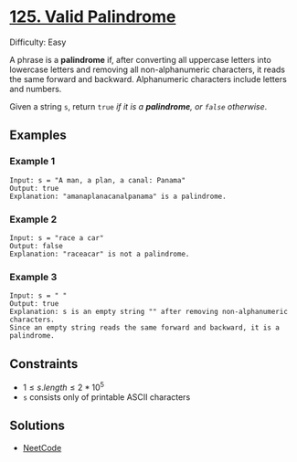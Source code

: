 # [125. Valid Palindrome](https://leetcode.com/problems/valid-palindrome)

Difficulty: Easy

A phrase is a **palindrome** if, after converting all uppercase letters into lowercase letters and removing all non-alphanumeric characters, it reads the same forward and backward. Alphanumeric characters include letters and numbers.

Given a string `s`, return `true` *if it is a **palindrome**, or `false` otherwise*.

## Examples

### Example 1

```text
Input: s = "A man, a plan, a canal: Panama"
Output: true
Explanation: "amanaplanacanalpanama" is a palindrome.
```

### Example 2

```text
Input: s = "race a car"
Output: false
Explanation: "raceacar" is not a palindrome.
```

### Example 3

```text
Input: s = " "
Output: true
Explanation: s is an empty string "" after removing non-alphanumeric characters.
Since an empty string reads the same forward and backward, it is a palindrome.
```

## Constraints

- $1 \leq s.length \leq 2 * 10^5$
- `s` consists only of printable ASCII characters

## Solutions

- [NeetCode](https://youtu.be/jJXJ16kPFWg?si=QkzOwxukLNeMTBJn)
